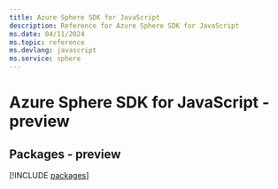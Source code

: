 ```yaml
---
title: Azure Sphere SDK for JavaScript
description: Reference for Azure Sphere SDK for JavaScript
ms.date: 04/11/2024
ms.topic: reference
ms.devlang: javascript
ms.service: sphere
---
```

# Azure Sphere SDK for JavaScript - preview
## Packages - preview
[!INCLUDE [packages](sphere-index.md)]